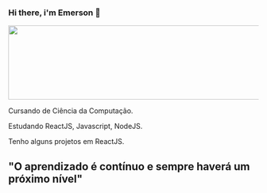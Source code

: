### Hi there, i'm Emerson 👋


<img width="3000" height="150" src="https://media.giphy.com/media/WoD6JZnwap6s8/giphy.gif" />

Cursando de Ciência da Computação.

Estudando ReactJS, Javascript, NodeJS.

Tenho alguns projetos em ReactJS.

<h2>"O aprendizado é contínuo e sempre haverá um próximo nível"</h2>


